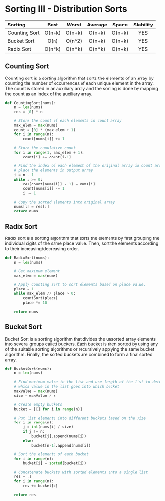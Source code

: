 # Sorting III - Distribution Sorts

| Sorting       |  Best  | Worst  | Average | Space  | Stability |
|:--------------|:------:|:------:|:-------:|:------:|:---------:|
| Counting Sort | O(n+k) | O(n+k) | O(n+k)  | O(n+k) |    YES    |
| Bucket Sort   |  O(n)  | O(n^2) | O(n+k)  | O(n+k) |    YES    |
| Radix Sort    | O(n*k) | O(n*k) | O(n*k)  | O(n+k) |    YES    |

## Counting Sort

Counting sort is a sorting algorithm that sorts the elements of an array by counting the number of occurrences of each unique element in the array. The count is stored in an auxiliary array and the sorting is done by mapping the count as an index of the auxiliary array.
```py
def CountingSort(nums):
    n = len(nums)
    res = [0] * n

    # Store the count of each elements in count array
    max_elem = max(nums)
    count = [0] * (max_elem + 1)
    for i in range(n):
        count[nums[i]] += 1

    # Store the cumulative count
    for i in range(1, max_elem + 1):
        count[i] += count[i-1]

    # Find the index of each element of the original array in count array
    # place the elements in output array
    i = n - 1
    while i >= 0:
        res[count[nums[i]] - 1] = nums[i]
        count[nums[i]] -= 1
        i -= 1

    # Copy the sorted elements into original array
    nums[:] = res[:]
    return nums
```

## Radix Sort

Radix sort is a sorting algorithm that sorts the elements by first grouping the individual digits of the same place value. Then, sort the elements according to their increasing/decreasing order.
```py
def RadixSort(nums):
    n = len(nums)

    # Get maximum element
    max_elem = max(nums)

    # Apply counting sort to sort elements based on place value.
    place = 1
    while max_elem // place > 0:
        countSort(place)
        place *= 10

    return nums
```

## Bucket Sort

Bucket Sort is a sorting algorithm that divides the unsorted array elements into several groups called buckets. Each bucket is then sorted by using any of the suitable sorting algorithms or recursively applying the same bucket algorithm. Finally, the sorted buckets are combined to form a final sorted array.
```py
def BucketSort(nums):
    n = len(nums)

    # Find maximum value in the list and use length of the list to determine
    # which value in the list goes into which bucket
    maxValue = max(nums)
    size = maxValue / n

    # Create empty buckets
    bucket = [[] for i in range(n)]

    # Put list elements into different buckets based on the size
    for i in range(n):
        j = int(nums[i] / size)
        if j != n:
            bucket[j].append(nums[i])
        else:
            bucket[n-1].append(nums[i])

    # Sort the elements of each bucket
    for i in range(n):
        bucket[i] = sorted(bucket[i])

    # Concatenate buckets with sorted elements into a single list
    res = []
    for i in range(n):
        res += bucket[i]

    return res
```
